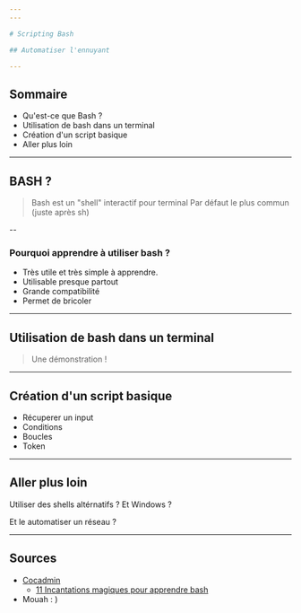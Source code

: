 ```yaml
---
---

# Scripting Bash

## Automatiser l'ennuyant

---
```


## Sommaire

- Qu'est-ce que Bash ?
- Utilisation de bash dans un terminal
- Création d'un script basique
- Aller plus loin

---

## BASH ?

> Bash est un "shell" interactif pour terminal
> Par défaut le plus commun (juste après sh)

--

### Pourquoi apprendre à utiliser bash ?

- Très utile et très simple à apprendre.
- Utilisable presque partout
- Grande compatibilité
- Permet de bricoler

---

## Utilisation de bash dans un terminal

> Une démonstration !

---

## Création d'un script basique

- Récuperer un input
- Conditions
- Boucles
- Token

---

## Aller plus loin

Utiliser des shells altérnatifs ?
Et Windows ?

Et le automatiser un réseau ?

---

## Sources

- [Cocadmin](https://www.youtube.com/c/cocadmin)
  - [11 Incantations magiques pour apprendre bash](https://www.youtube.com/watch?v=hQxcJBGy0Ak)
- Mouah : )
